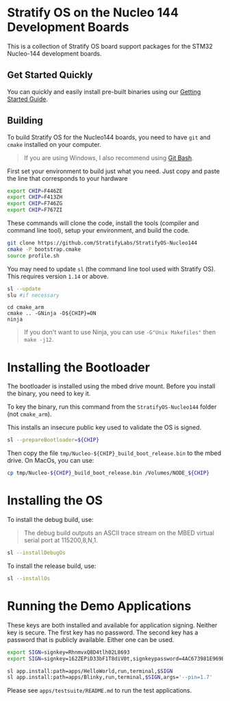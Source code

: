 # Stratify OS on the Nucleo 144 Development Boards

This is a collection of Stratify OS board support packages for the STM32 Nucleo-144 development boards.

## Get Started Quickly

You can quickly and easily install pre-built binaries using our [Getting Started Guide](https://docs.stratifylabs.dev/docs/stratify-os/getting-started/hardware/nucleo-144).

## Building

To build Stratify OS for the Nucleo144 boards, you need to have `git` and `cmake` installed on your computer.

> If you are using Windows, I also recommend using [Git Bash](https://gitforwindows.org/).

First set your environment to build just what you need. Just copy and paste the line that corresponds to your hardware

```bash
export CHIP=F446ZE
export CHIP=F413ZH
export CHIP=F746ZG
export CHIP=F767ZI
```

These commands will clone the code, install the tools (compiler and command line tool), setup your environment, and build the code.

```bash
git clone https://github.com/StratifyLabs/StratifyOS-Nucleo144
cmake -P bootstrap.cmake
source profile.sh
```

You may need to update `sl` (the command line tool used with Stratify OS). This requires version `1.14` or above.

```bash
sl --update
slu #if necessary
```

```
cd cmake_arm
cmake .. -GNinja -D${CHIP}=ON
ninja
```
>If you don't want to use Ninja, you can use `-G"Unix Makefiles"` then `make -j12`.

# Installing the Bootloader

The bootloader is installed using the mbed drive mount. Before you install the binary, you need to key it.

To key the binary, run this command from the `StratifyOS-Nucleo144` folder (not `cmake_arm`).

This installs an insecure public key used to validate the OS is signed.

```bash
sl --prepareBootloader=${CHIP}
```

Then copy the file `tmp/Nucleo-${CHIP}_build_boot_release.bin` to the mbed drive. On MacOs, you can use:

```bash
cp tmp/Nucleo-${CHIP}_build_boot_release.bin /Volumes/NODE_${CHIP}
```

# Installing the OS

To install the debug build, use:

> The debug build outputs an ASCII trace stream on the MBED virtual serial port at 115200,8,N,1.

```bash
sl --installDebugOs
```

To install the release build, use:

```bash
sl --installOs
```

# Running the Demo Applications

These keys are both installed and available for application signing. Neither key is secure. The first key has no password. The second key has a password that is publicly available. Either one can be used.

```bash
export SIGN=signkey=RhnmvxQ8D4tlh02L8693
export SIGN=signkey=162ZEPiD33bF1T8diV0t,signkeypassword=4AC673981E969BBC9C33933800960A7F57EC0F9036CAABB2E1CF09402E9B391E
```

```bash
sl app.install:path=apps/HelloWorld,run,terminal,$SIGN
sl app.install:path=apps/Blinky,run,terminal,$SIGN,args='--pin=1.7'
```

Please see `apps/testsuite/README.md` to run the test applications.
